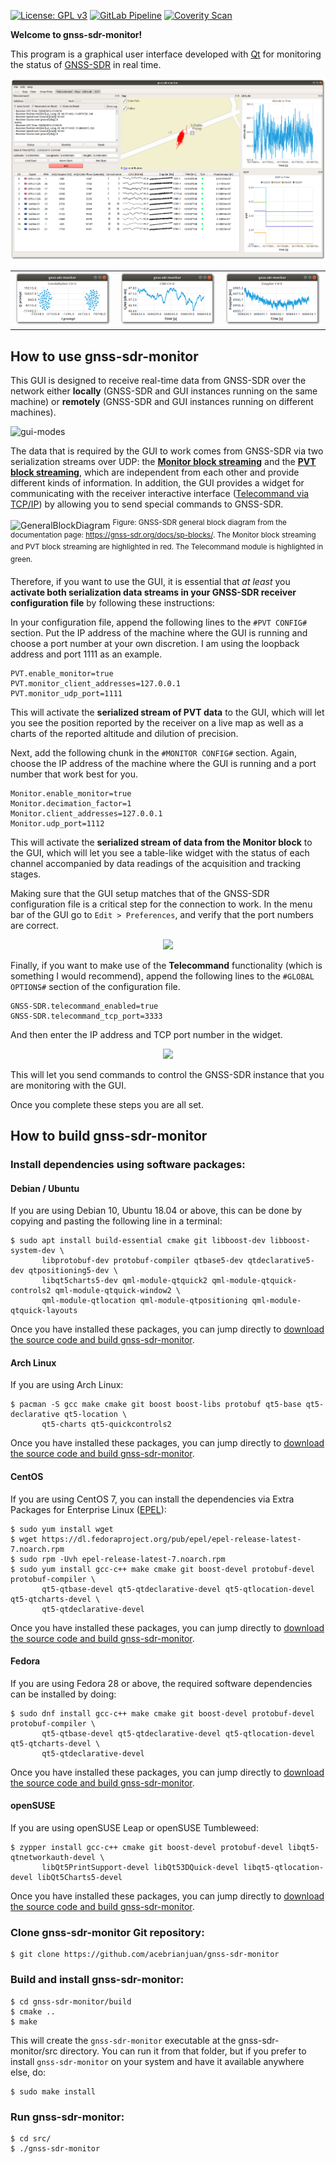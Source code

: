 [![License: GPL v3](https://img.shields.io/badge/License-GPL%20v3-blue.svg)](https://www.gnu.org/licenses/gpl-3.0)
[![GitLab Pipeline](https://gitlab.com/acebrianjuan/gnss-sdr-monitor/badges/master/pipeline.svg)](https://gitlab.com/acebrianjuan/gnss-sdr-monitor/pipelines)
[![Coverity Scan](https://scan.coverity.com/projects/19249/badge.svg)](https://scan.coverity.com/projects/acebrianjuan-gnss-sdr-monitor)

**Welcome to gnss-sdr-monitor!**

This program is a graphical user interface developed with [Qt](https://www.qt.io/) for monitoring the status of [GNSS-SDR](https://gnss-sdr.org) in real time.

![](./screenshots/gnss-sdr-monitor.png)

<table style="width:100%">
  <tr>
    <td><img src="./screenshots/gnss-sdr-monitor_constellation.png"/></td>
    <td><img src="./screenshots/gnss-sdr-monitor_cn0.png"/></td>
    <td><img src="./screenshots/gnss-sdr-monitor_doppler.png"/></td>
  </tr>
</table>

## How to use gnss-sdr-monitor

This GUI is designed to receive real-time data from GNSS-SDR over the network either **locally** (GNSS-SDR and GUI instances running on the same machine) or **remotely** (GNSS-SDR and GUI instances running on different machines).

![gui-modes](https://user-images.githubusercontent.com/34104100/73607167-098e3a80-45b3-11ea-9ffc-7c509da325dd.png)

The data that is required by the GUI to work comes from GNSS-SDR via two serialization streams over UDP: the [**Monitor block streaming**](https://gnss-sdr.org/docs/sp-blocks/monitor/) and the [**PVT block streaming**](https://gnss-sdr.org/docs/sp-blocks/pvt/#custom-streaming), which are independent from each other and provide different kinds of information. In addition, the GUI provides a widget for communicating with the receiver interactive interface ([Telecommand via TCP/IP](https://gnss-sdr.org/docs/sp-blocks/global-parameters/#telecommand-via-tcpip)) by allowing you to send special commands to GNSS-SDR.

![GeneralBlockDiagram](https://user-images.githubusercontent.com/34104100/73399184-16770980-42e7-11ea-8f21-080d4f17244c.png)
<sup>Figure: GNSS-SDR general block diagram from the documentation page: <a href="https://gnss-sdr.org/docs/sp-blocks/">https://gnss-sdr.org/docs/sp-blocks/</a>. The Monitor block streaming and PVT block streaming are highlighted in red. The Telecommand module is highlighted in green. </sup>

Therefore, if you want to use the GUI, it is essential that _at least_ you **activate both serialization data streams in your GNSS-SDR receiver configuration file** by following these instructions:

In your configuration file, append the following lines to the `#PVT CONFIG#` section. Put the IP address of the machine where the GUI is running and choose a port number at your own discretion. I am using the loopback address and port 1111 as an example.

```
PVT.enable_monitor=true
PVT.monitor_client_addresses=127.0.0.1
PVT.monitor_udp_port=1111
```

This will activate the **serialized stream of PVT data** to the GUI, which will let you see the position reported by the receiver on a live map as well as a charts of the reported altitude and dilution of precision.

Next, add the following chunk in the `#MONITOR CONFIG#` section. Again, choose the IP address of the machine where the GUI is running and a port number that work best for you.

```
Monitor.enable_monitor=true
Monitor.decimation_factor=1
Monitor.client_addresses=127.0.0.1
Monitor.udp_port=1112
```

This will activate the **serialized stream of data from the Monitor block** to the GUI, which will let you see a table-like widget with the status of each channel accompanied by data readings of the acquisition and tracking stages.

Making sure that the GUI setup matches that of the GNSS-SDR configuration file is a critical step for the connection to work. In the menu bar of the GUI go to `Edit > Preferences`, and verify that the port numbers are correct.

<p align="center">
  <img src="https://user-images.githubusercontent.com/34104100/113182152-df85e600-9252-11eb-9138-cc8f4def2d41.png"/>
</p>

Finally, if you want to make use of the **Telecommand** functionality (which is something I would recommend), append the following lines to the `#GLOBAL OPTIONS#` section of the configuration file.

```
GNSS-SDR.telecommand_enabled=true
GNSS-SDR.telecommand_tcp_port=3333
```

And then enter the IP address and TCP port number in the widget.

<p align="center">
  <img src="https://user-images.githubusercontent.com/34104100/73596686-a950b780-4524-11ea-8873-1fb1e809efc8.png"/>
</p>

This will let you send commands to control the GNSS-SDR instance that you are monitoring with the GUI.

Once you complete these steps you are all set.

## How to build gnss-sdr-monitor

### Install dependencies using software packages:

#### Debian / Ubuntu

If you are using Debian 10, Ubuntu 18.04 or above, this can be done by copying and pasting the following line in a terminal:

~~~~
$ sudo apt install build-essential cmake git libboost-dev libboost-system-dev \
       libprotobuf-dev protobuf-compiler qtbase5-dev qtdeclarative5-dev qtpositioning5-dev \
       libqt5charts5-dev qml-module-qtquick2 qml-module-qtquick-controls2 qml-module-qtquick-window2 \
       qml-module-qtlocation qml-module-qtpositioning qml-module-qtquick-layouts
~~~~

Once you have installed these packages, you can jump directly to [download the source code and build gnss-sdr-monitor](#download-and-build-linux).

#### Arch Linux

If you are using Arch Linux:

~~~~
$ pacman -S gcc make cmake git boost boost-libs protobuf qt5-base qt5-declarative qt5-location \
       qt5-charts qt5-quickcontrols2
~~~~

Once you have installed these packages, you can jump directly to [download the source code and build gnss-sdr-monitor](#download-and-build-linux).

#### CentOS

If you are using CentOS 7, you can install the dependencies via Extra Packages for Enterprise Linux ([EPEL](https://fedoraproject.org/wiki/EPEL)):

~~~~
$ sudo yum install wget
$ wget https://dl.fedoraproject.org/pub/epel/epel-release-latest-7.noarch.rpm
$ sudo rpm -Uvh epel-release-latest-7.noarch.rpm
$ sudo yum install gcc-c++ make cmake git boost-devel protobuf-devel protobuf-compiler \
       qt5-qtbase-devel qt5-qtdeclarative-devel qt5-qtlocation-devel qt5-qtcharts-devel \
       qt5-qtdeclarative-devel
~~~~

Once you have installed these packages, you can jump directly to [download the source code and build gnss-sdr-monitor](#download-and-build-linux).

#### Fedora

If you are using Fedora 28 or above, the required software dependencies can be installed by doing:

~~~~
$ sudo dnf install gcc-c++ make cmake git boost-devel protobuf-devel protobuf-compiler \
       qt5-qtbase-devel qt5-qtdeclarative-devel qt5-qtlocation-devel qt5-qtcharts-devel \
       qt5-qtdeclarative-devel
~~~~

Once you have installed these packages, you can jump directly to [download the source code and build gnss-sdr-monitor](#download-and-build-linux).

#### openSUSE

If you are using openSUSE Leap or openSUSE Tumbleweed:

~~~~
$ zypper install gcc-c++ cmake git boost-devel protobuf-devel libqt5-qtnetworkauth-devel \
       libQt5PrintSupport-devel libQt53DQuick-devel libqt5-qtlocation-devel libQt5Charts5-devel
~~~~

Once you have installed these packages, you can jump directly to [download the source code and build gnss-sdr-monitor](#download-and-build-linux).

### <a name="download-and-build-linux">Clone gnss-sdr-monitor Git repository</a>:

~~~~~~
$ git clone https://github.com/acebrianjuan/gnss-sdr-monitor
~~~~~~

### Build and install gnss-sdr-monitor:

~~~~~~
$ cd gnss-sdr-monitor/build
$ cmake ..
$ make
~~~~~~

This will create the `gnss-sdr-monitor` executable at the gnss-sdr-monitor/src directory. You can run it from that folder, but if you prefer to install `gnss-sdr-monitor` on your system and have it available anywhere else, do:

~~~~~~
$ sudo make install
~~~~~~

### Run gnss-sdr-monitor:

~~~~~~
$ cd src/
$ ./gnss-sdr-monitor
~~~~~~

